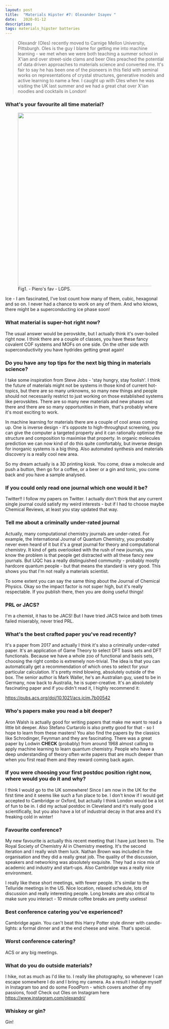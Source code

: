 ```yaml
---
layout: post
title:  "Materials Hipster #7: Olexander Isayev "
date:   2020-01-12
description: 
tags: materials_hipster batteries 
---
```

<blockquote> 
Olexandr (Oles) recently moved to Carnige Mellon University, Pittsburgh. Oles is the guy I blame for getting me into machine learning - we met when we were both
teaching a summer school in X'ian and over street-side clams and beer Oles preached the potential of data driven approaches to materials science and converted me.
It's fair to say he has been one of the pioneers in this field with seminal works on representations of crystal structures, generative models and active learning
to name a few. I caught up with Oles when he was visiting the UK last summer and we had a great chat over X'ian noodles and cocktails in London!
</blockquote>

### What's your favourite all time material?
<figure>
	<img src="{{ '/assets/images/lgps.png' | prepend: site.baseurl }}" alt="" 
width="550"> 
	<figcaption>Fig1. - Piero's fav - LGPS. </figcaption>
</figure>

Ice - I am fascinated, I've lost count how many of them, cubic, hexagonal and so on. I never had a chance to work on any of them. And who knows, there might be a superconducting ice phase soon!

### What material is super-hot right now?

The usual answer would be perovskite, but I actually think it's over-boiled right now. I think there are a couple of classes, you have these fancy covalent COF systems and MOFs on one side. On the
other side with superconductivity you have hydrides getting great again!

### Do you have any top tips for the next big thing in materials science?

I take some inspiration from Steve Jobs - 'stay hungry, stay foolish'. I think the future of materials might not be systems in those kind of current hot-topics, but there are so many unknowns, so
many new things and people should not necessarily restrict to just working on those established systems like perovskites. There are so many new materials and new phases out there and there are so
many opportunities in them, that's probably where it's most exciting to work.

In machine learning for materials there are a couple of cool areas coming up. One is inverse design - it's opposte to high-throughput screening, you can give the computer a targeted 
property and it can rationally optimise the structure and composition to maximise that property. In organic molecules prediction we can now kind of do this quite comfortably, but inverse 
design for inorganic systems is a big thing. Also automated synthesis and materials discovery is a really cool new area.

So my dream actually is a 3D printing kiosk. You come, draw a molecule and push a button, then go for a coffee, or a beer or a gin and tonic, you come back and you have a sample analysed. 

### If you could only read one journal which one would it be?

Twitter!! I follow my papers on Twitter. I actually don't think that any current single journal could satisfy my weird interests - but if I had to choose maybe Chemical Reviews, at least you
stay updated that way.

### Tell me about a criminally under-rated journal

Actually, many computational chemistry journals are under-rated. For example, the International Journal of Quantum Chemistry, you probably never even heard of it but it's a great journal 
for theory and computational chemistry. It kind of gets overlooked with the rush of new journals, you know the problem is that people get distracted with all these fancy new journals. 
But IJQC has a really distinguished community - probably mostly hardcore quantum people - but that means the standard is very good. This shows you that I'm not really a materials scientist. 

To some extent you can say the same thing about the Journal of Chemical Physics. Okay so the impact factor is not super high, but it's really respectable. If you publish there, then you are
doing useful things!

### PRL or JACS?

I'm a chemist, it has to be JACS! But I have tried JACS twice and both times failed miserably, never tried PRL.

### What's the best crafted paper you've read recently?

It's a paper from 2017 and actually I think it's also a criminally under-rated paper. It's an application of Game Theory to select DFT basis sets and DFT functionals. Because we have a 
whole zoo of functional and basis sets, choosing the right combo is extremely non-trivial. The idea is that you can automatically get a recommendation of which ones to select for your
particular calculation. It's pretty mind blowing, absolutely outside of the box. The senior author is Mark Waller, he's an Australian guy, used to be in Germany, now back to Australia, 
he is super-creative. It's an absolutely fascinating paper and if you didn't read it, I highly recommend it:

https://pubs.acs.org/doi/10.1021/acs.jcim.7b00542

### Who's papers make you read a bit deeper?

Aron Walsh is actually good for writing papers that make me want to read a little bit deeper. Also Stefano Curtarolo is also pretty good for that - so I hope to learn from these masters!
You also find the papers by the classics like Schrodinger, Feynman and they are fascinating. There was a great paper by Lodwin **CHECK** (probably) from around 1968 almost calling to 
apply machine learning to learn quantum chemistry. People who have a deep understanding of theory often write papers that are much deeper than when you first read them and they reward
coming back again.

### If you were choosing your first postdoc position right now, where would you do it and why?

I think I would go to the UK somewhere! Since I am now in the UK for the first time and it seems like such a fun place to be. I don't know if I would get accepted to Cambridge or Oxford, 
but actually I think London would be a lot of fun to be in. I did my actual postdoc in Cleveland and it's really good scientifically, but you also have a lot of industrial decay in that 
area and it's freaking cold in winter! 

### Favourite conference?

My new favourite is actually this recent meeting that I have just been to. The Royal Society of Chemistry AI in Chemistry meeting. It's the second iteration and I really wish them luck.
Nathan Brown was included in the organisation and they did a really great job. The quality of the discussion, speakers and networking was absolutely exquisite. They had a nice mix of 
academic and industry and start-ups. Also Cambridge was a really nice environment. 

I really like these short meetings, with fewer people. It's similar to the Telluride meetings in the US. Nice location, relaxed schedule, lots of discussion and really interesting people.
Long breaks are also critical to make sure you interact - 10 minute coffee breaks are pretty useless!

### Best conference catering you've experienced?

Cambridge again. You can't beat this Harry Potter style dinner with candle-lights: a formal dinner and at the end cheese and wine. That's special.

### Worst conference catering?

ACS or any big meetings.

### What do you do outside materials?

I hike, not as much as I'd like to. I really like photography, so whenever I can escape somewhere I do and I bring my camera. As a result I indulge myself in Instagram too and do some
FoodPorn -  which covers another of my passions, food! Check out Oles on Instagram here https://www.instagram.com/olexandri/

### Whiskey or gin? 

Gin!


